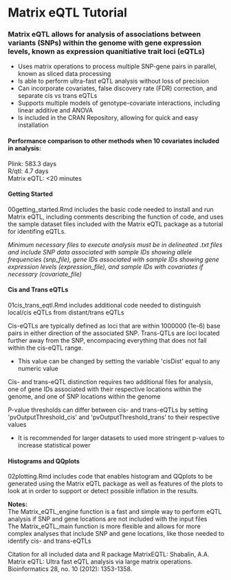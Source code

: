 # Matrix eQTL Tutorial
### Matrix eQTL allows for analysis of associations between variants (SNPs) within the genome with gene expression levels, known as expression quanitiative trait loci (eQTLs)
- Uses matrix operations to process multiple SNP-gene pairs in parallel, known as sliced data processing
- Is able to perform ultra-fast eQTL analysis without loss of precision
- Can incorporate covariates, false discovery rate (FDR) correction, and separate cis vs trans eQTLs
- Supports multiple models of genotype-covariate interactions, including linear additive and ANOVA
- Is included in the CRAN Repository, allowing for quick and easy installation

#### Performance comparison to other methods when 10 covariates included in analysis:
Plink: 583.3 days \
R/qtl: 4.7 days \
Matrix eQTL: <20 minutes

#### Getting Started
00getting_started.Rmd includes the basic code needed to install and run Matrix eQTL, including comments describing the function of code, and uses the sample dataset files included with the Matrix eQTL package as a tutorial for identifing eQTLs.

*Minimum necessary files to execute analysis must be in delineated .txt files and include SNP data associated with sample IDs showing allele frequencies (snp_file), gene IDs associated with sample IDs showing gene expression levels (expression_file), and sample IDs with covariates if necessary (covariate_file)*

#### Cis and Trans eQTLs
01cis_trans_eqtl.Rmd includes additional code needed to distinguish local/cis eQTLs from distant/trans eQTLs

Cis-eQTLs are typically defined as loci that are within 1000000 (1e-6) base pairs in either direction of the associated SNP. Trans-QTLs are loci located further away from the SNP, encompacing everything that does not fall within the cis-eQTL range.

- This value can be changed by setting the variable 'cisDist' equal to any numeric value

Cis- and trans-eQTL distinction requires two additional files for analysis, one of gene IDs associated with their respective locations within the genome, and one of SNP locations within the genome

P-value thresholds can differ between cis- and trans-eQTLs by setting 'pvOutputThreshold_cis' and 'pvOutputThreshold_trans' to their respective values

- It is recommended for larger datasets to used more stringent p-values to increase statistical power

#### Histograms and QQplots
02plotting.Rmd includes code that enables histogram and QQplots to be generated using the Matrix eQTL package as well as features of the plots to look at in order to support or detect possible inflation in the results.

**Notes:** \
The Matrix_eQTL_engine function is a fast and simple way to perform eQTL analysis if SNP and gene locations are not included with the input files \
The Matrix_eQTL_main function is more flexible and allows for more complex analyses that include SNP and gene locations, like those needed to identify cis- and trans-eQTLs

Citation for all included data and R package MatrixEQTL: Shabalin, A.A. Matrix eQTL: Ultra fast eQTL analysis via large matrix operations. Bioinformatics 28, no. 10 (2012): 1353-1358.
